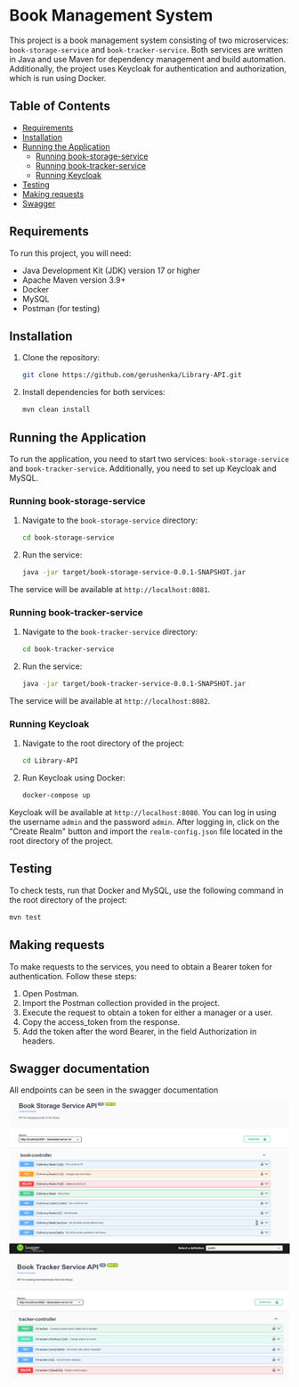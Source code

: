 # Book Management System

This project is a book management system consisting of two microservices: `book-storage-service` and `book-tracker-service`. Both services are written in Java and use Maven for dependency management and build automation. Additionally, the project uses Keycloak for authentication and authorization, which is run using Docker.

## Table of Contents

- [Requirements](#requirements)
- [Installation](#installation)
- [Running the Application](#running-the-application)
  - [Running book-storage-service](#running-book-storage-service)
  - [Running book-tracker-service](#running-book-tracker-service)
  - [Running Keycloak](#running-keycloak)
- [Testing](#testing)
- [Making requests](#Making-requests)
- [Swagger](#Swagger-documentation)
## Requirements

To run this project, you will need:

- Java Development Kit (JDK) version 17 or higher
- Apache Maven version 3.9+
- Docker
- MySQL
- Postman (for testing)

## Installation

1. Clone the repository:

    ```sh
    git clone https://github.com/gerushenka/Library-API.git
    ```

2. Install dependencies for both services:

    ```sh
    mvn clean install
    ```

## Running the Application

To run the application, you need to start two services: `book-storage-service` and `book-tracker-service`. Additionally, you need to set up Keycloak and MySQL.

### Running book-storage-service

1. Navigate to the `book-storage-service` directory:

    ```sh
    cd book-storage-service
    ```

2. Run the service:

    ```sh
    java -jar target/book-storage-service-0.0.1-SNAPSHOT.jar
    ```

The service will be available at `http://localhost:8081`.

### Running book-tracker-service

1. Navigate to the `book-tracker-service` directory:

    ```sh
    cd book-tracker-service
    ```

2. Run the service:

    ```sh
    java -jar target/book-tracker-service-0.0.1-SNAPSHOT.jar
    ```

The service will be available at `http://localhost:8082`.

### Running Keycloak

1. Navigate to the root directory of the project:

    ```sh
    cd Library-API
    ```

2. Run Keycloak using Docker:

    ```sh
    docker-compose up
    ```

Keycloak will be available at `http://localhost:8080`. You can log in using the username `admin` and the password `admin`. After logging in, click on the "Create Realm" button and import the `realm-config.json` file located in the root directory of the project.

## Testing

To check tests, run that Docker and MySQL, use the following command in the root directory of the project:

```sh
mvn test  
```

## Making requests

To make requests to the services, you need to obtain a Bearer token for authentication. Follow  these steps:
1. Open Postman.
2. Import the Postman collection provided in the project.
3. Execute the request to obtain a token for either a manager or a user.
4. Copy the access_token from the response.
5. Add the token after the word Bearer, in the field Authorization in headers.

## Swagger documentation
All endpoints can be seen in the swagger documentation

![img](readme-img/storage-service-swagger.png)
![img](readme-img/tracker-service-swagger.png)
